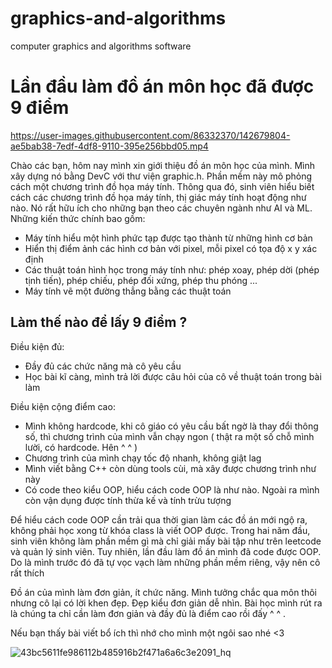 # graphics-and-algorithms
computer graphics and algorithms software  
# Lần đầu làm đồ án môn học đã được 9 điểm

https://user-images.githubusercontent.com/86332370/142679804-ae5bab38-7edf-4df8-9110-395e256bbd05.mp4  
  
Chào các bạn, hôm nay mình xin giới thiệu đồ án môn học của mình. Mình xây dựng nó bằng DevC với thư viện graphic.h. Phần mềm này mô phỏng cách một chương trình đồ họa máy tính. Thông qua đó, sinh viên hiểu biết cách các chương trình đồ họa máy tính, thị giác máy tính hoạt động như nào. Nó rất hữu ích cho những bạn theo các chuyên ngành như AI và ML. Những kiến thức chính bao gồm:  
- Máy tính hiểu một hình phức tạp được tạo thành từ những hình cơ bản
- Hiển thị điểm ảnh các hình cơ bản với pixel, mỗi pixel có tọa độ x y xác định
- Các thuật toán hình học trong máy tính như: phép xoay, phép dời (phép tịnh tiến), phép chiếu, phép đối xứng, phép thu phóng ...
- Máy tính vẽ một đường thẳng bằng các thuật toán  



## Làm thế nào để lấy 9 điểm ? 
Điều kiện đủ:    
+ Đầy đủ các chức năng mà cô yêu cầu
+ Học bài kĩ càng, mình trả lời được câu hỏi của cô về thuật toán trong bài làm  

Điều kiện cộng điểm cao:  
+ Mình không hardcode, khi cô giáo có yêu cầu bất ngờ là thay đổi thông số, thì chương trình của mình vẫn chạy ngon ( thật ra một số chỗ mình lười, có hardcode. Hên ^ ^ )
+ Chương trình của mình chạy tốc độ nhanh, không giật lag
+ Mình viết bằng C++ còn dùng tools cùi, mà xây được chương trình như này 
+ Có code theo kiểu OOP, hiểu cách code OOP là như nào. Ngoài ra mình còn vận dụng được tính thừa kế và tính trừu tượng  
   
Để hiểu cách code OOP cần trải qua thời gian làm các đồ án mới ngộ ra, không phải học xong từ khóa class là viết OOP được. Trong hai năm đầu, sinh viên không làm phần mềm gì mà chỉ giải mấy bài tập như trên leetcode và quản lý sinh viên. Tuy nhiên, lần đầu làm đồ án mình đã code được OOP. Do là mình trước đó đã tự vọc vạch làm những phần mềm riêng, vậy nên cô rất thích  

Đồ án của mình làm đơn giản, ít chức năng. Mình tưởng chắc qua môn thôi nhưng cô lại có lời khen đẹp. Đẹp kiểu đơn giản dễ nhìn. Bài học mình rút ra là chúng ta chỉ cần làm đơn giản và đầy đủ là điểm cao rồi đấy ^ ^ .

Nếu bạn thấy bài viết bổ ích thì nhớ cho mình một ngôi sao nhé <3 
  
![43bc5611fe986112b485916b2f471a6a6c3e2091_hq](https://user-images.githubusercontent.com/86332370/142888040-d9fee677-1a20-4f2c-817d-8baa119ae40d.gif)



